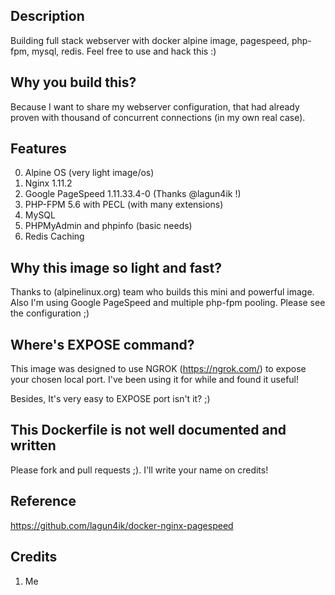 ## Description ##
Building full stack webserver with docker alpine image, pagespeed, php-fpm, mysql, redis. 
Feel free to use and hack this :)

## Why you build this? ##
Because I want to share my webserver configuration, that had already proven with thousand of concurrent connections (in my own real case).

## Features ##
0. Alpine OS (very light image/os)
1. Nginx 1.11.2
2. Google PageSpeed 1.11.33.4-0 (Thanks @lagun4ik !)
3. PHP-FPM 5.6 with PECL (with many extensions)
4. MySQL
5. PHPMyAdmin and phpinfo (basic needs)
6. Redis Caching

## Why this image so light and fast? ##
Thanks to (alpinelinux.org) team who builds this mini and powerful image.
Also I'm using Google PageSpeed and multiple php-fpm pooling. Please see the configuration ;)

## Where's EXPOSE command? ##
This image was designed to use NGROK (https://ngrok.com/) to expose your chosen local port. 
I've been using it for while and found it useful!

Besides, It's very easy to EXPOSE port isn't it? ;)

## This Dockerfile is not well documented and written ##
Please fork and pull requests ;). I'll write your name on credits!

## Reference ##
https://github.com/lagun4ik/docker-nginx-pagespeed

## Credits ##
1. Me
